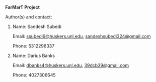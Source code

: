 ****FarMarT Project****


Author(s) and contact: 

1) Name: Sandesh Subedi

   Email: ssubedi6@huskers.unl.edu, sandeshsubedi324@gmail.com

   Phone: 5312296337

2) Name: Darius Banks

   Email: dbanks4@huskers.unl.edu, 39dcb39@gmail.com

   Phone: 4027306645
